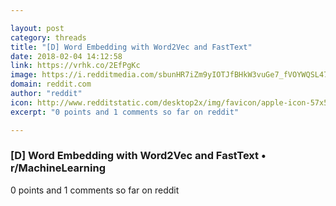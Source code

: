 ```yaml
---

layout: post
category: threads
title: "[D] Word Embedding with Word2Vec and FastText"
date: 2018-02-04 14:12:58
link: https://vrhk.co/2EfPgKc
image: https://i.redditmedia.com/sbunHR7iZm9yIOTJfBHkW3vuGe7_fVOYWQSL47BEYnQ.jpg?w=320&s=de29550d070d2bd1c467222d1f471734
domain: reddit.com
author: "reddit"
icon: http://www.redditstatic.com/desktop2x/img/favicon/apple-icon-57x57.png
excerpt: "0 points and 1 comments so far on reddit"

---
```


### [D] Word Embedding with Word2Vec and FastText • r/MachineLearning

0 points and 1 comments so far on reddit